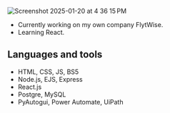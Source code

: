 
![Screenshot 2025-01-20 at 4 36 15 PM](https://github.com/user-attachments/assets/f9c87cce-0a57-49d2-a91e-a4a9587c6569)

- Currently working on my own company FlytWise. <br>
- Learning React. <br>

## Languages and tools
- HTML, CSS, JS, BS5
- Node.js, EJS, Express
- React.js
- Postgre, MySQL
- PyAutogui, Power Automate, UiPath
